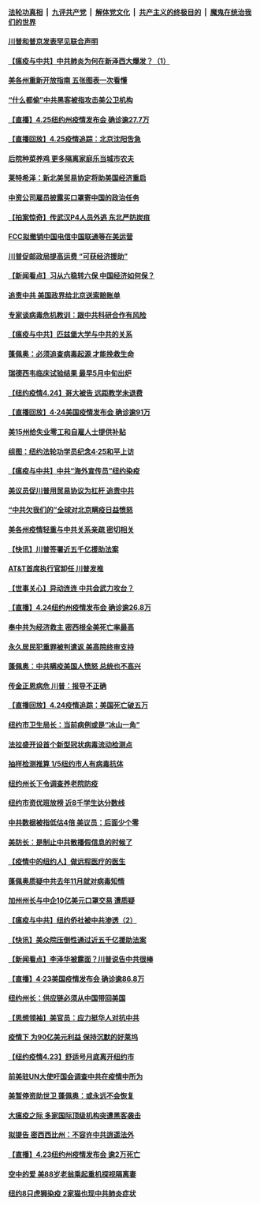 

####  [法轮功真相](../../../../basic/blob/master/README.md?t=04260501) &nbsp;|&nbsp; [九评共产党](../../../../9ping.md/blob/master/README.md?t=04260501) &nbsp;|&nbsp; [解体党文化](../../../../jtdwh.md/blob/master/README.md?t=04260501)  &nbsp;|&nbsp; [共产主义的终极目的](../../../../gczydzjmd.md/blob/master/README.md?t=04260501) &nbsp;|&nbsp; [魔鬼在统治我们的世界](../../../../mgztzwmdsj.md/blob/master/README.md?t=04260501) 

#### [川普和普京发表罕见联合声明](../pages/nsc412/n12061249.md?t=04260501) 

#### [【瘟疫与中共】中共肺炎为何在新泽西大爆发？（1）](../pages/nsc412/n12060602.md?t=04260501) 

#### [美各州重新开放指南 五张图表一次看懂](../pages/nsc412/n12060820.md?t=04260501) 

#### [“什么都偷”中共黑客被指攻击美公卫机构](../pages/nsc412/n12060752.md?t=04260501) 

#### [【直播】4.25纽约州疫情发布会 确诊逾27.7万](../pages/nsc412/n12060773.md?t=04260501) 

#### [【直播回放】4.25疫情追踪：北京沈阳吿急](../pages/nsc412/n12060604.md?t=04260501) 

#### [后院种菜养鸡 更多隔离家庭乐当城市农夫](../pages/nsc412/n12054431.md?t=04260501) 

#### [莱特希泽：新北美贸易协定将助美国经济重启](../pages/nsc412/n12059871.md?t=04260501) 

#### [中资公司雇员披露买口罩寄中国的政治任务](../pages/nsc412/n12059553.md?t=04260501) 

#### [【拍案惊奇】传武汉P4人员外逃 东北严防炭疽](../pages/nsc412/n12059924.md?t=04260501) 

#### [FCC拟撤销中国电信中国联通等在美运营](../pages/nsc412/n12059649.md?t=04260501) 

#### [川普促邮政局提高运费 “可获经济援助”](../pages/nsc412/n12059584.md?t=04260501) 

#### [【新闻看点】习从六稳转六保 中国经济如何保？](../pages/nsc412/n12059042.md?t=04260501) 

#### [追责中共 美国政界给北京送索赔账单](../pages/nsc412/n12059007.md?t=04260501) 

#### [专家谈病毒危机教训：跟中共科研合作有风险](../pages/nsc412/n12059257.md?t=04260501) 

#### [【瘟疫与中共】匹兹堡大学与中共的关系](../pages/nsc412/n12059351.md?t=04260501) 

#### [蓬佩奥：必须追查病毒起源 才能挽救生命](../pages/nsc412/n12059157.md?t=04260501) 

#### [瑞德西韦临床试验结果 最早5月中旬出炉](../pages/nsc412/n12059289.md?t=04260501) 

#### [【纽约疫情4.24】哥大被告 远距教学未退费](../pages/nsc412/n12057858.md?t=04260501) 

#### [【直播回放】4·24美国疫情发布会 确诊逾91万](../pages/nsc412/n12059195.md?t=04260501) 

#### [美15州给失业零工和自雇人士提供补贴](../pages/nsc412/n12059072.md?t=04260501) 

#### [组图：纽约法轮功学员纪念4·25和平上访](../pages/nsc412/n12058859.md?t=04260501) 

#### [【瘟疫与中共】中共“海外宣传员”纽约染疫](../pages/nsc412/n12058559.md?t=04260501) 

#### [美议员促川普用贸易协议为杠杆 追责中共](../pages/nsc412/n12055667.md?t=04260501) 

#### [“中共欠我们的”全球对北京瞒疫日益愤怒](../pages/nsc412/n12058922.md?t=04260501) 

#### [美各州疫情轻重与中共关系亲疏 密切相关](../pages/nsc412/n12058789.md?t=04260501) 

#### [【快讯】川普签署近五千亿援助法案](../pages/nsc412/n12058861.md?t=04260501) 

#### [AT&T首席执行官卸任 川普发推](../pages/nsc412/n12058509.md?t=04260501) 

#### [【世事关心】异动连连 中共会武力攻台？](../pages/nsc412/n12056996.md?t=04260501) 

#### [【直播】4.24纽约州疫情发布会 确诊逾26.8万](../pages/nsc412/n12058617.md?t=04260501) 

#### [奉中共为经济救主 密西根全美死亡率最高](../pages/nsc412/n12058500.md?t=04260501) 

#### [永久居民犯重罪被判遣返 美高院终审支持](../pages/nsc412/n12058263.md?t=04260501) 

#### [蓬佩奥：中共瞒疫美国人愤怒 总统也不高兴](../pages/nsc412/n12058100.md?t=04260501) 

#### [传金正恩病危 川普：报导不正确](../pages/nsc412/n12058221.md?t=04260501) 

#### [【直播回放】4.24疫情追踪：美国死亡破五万](../pages/nsc412/n12057932.md?t=04260501) 

#### [纽约市卫生局长：当前病例或是“冰山一角”](../pages/nsc412/n12057298.md?t=04260501) 

#### [法拉盛开设首个新型冠状病毒流动检测点](../pages/nsc412/n12057279.md?t=04260501) 

#### [抽样检测推算  1/5纽约市人有病毒抗体](../pages/nsc412/n12057295.md?t=04260501) 

#### [纽约州长下令调查养老院防疫](../pages/nsc412/n12057270.md?t=04260501) 

#### [纽约市资优班放榜  近8千学生达分数线](../pages/nsc412/n12057263.md?t=04260501) 

#### [中共数据被指低估4倍 美议员：后面少个零](../pages/nsc412/n12057008.md?t=04260501) 

#### [美防长：是制止中共散播假信息的时候了](../pages/nsc412/n12056675.md?t=04260501) 

#### [【疫情中的纽约人】做远程医疗的医生](../pages/nsc412/n12056976.md?t=04260501) 

#### [蓬佩奥质疑中共去年11月就对病毒知情](../pages/nsc412/n12056919.md?t=04260501) 

#### [加州州长与中企10亿美元口罩交易 遭质疑](../pages/nsc412/n12056697.md?t=04260501) 

#### [【瘟疫与中共】纽约侨社被中共渗透（2）](../pages/nsc412/n12048330.md?t=04260501) 

#### [【快讯】美众院压倒性通过近五千亿援助法案](../pages/nsc412/n12056600.md?t=04260501) 

#### [【新闻看点】李泽华被露面？川普说告中共很棒](../pages/nsc412/n12056131.md?t=04260501) 

#### [【直播】4·23美国疫情发布会 确诊逾86.8万](../pages/nsc412/n12056063.md?t=04260501) 

#### [纽约州长：供应链必须从中国带回美国](../pages/nsc412/n12054320.md?t=04260501) 

#### [【思想领袖】美官员：应力挺华人对抗中共](../pages/nsc412/n12056310.md?t=04260501) 

#### [疫情下 为90亿美元利益 保持沉默的好莱坞](../pages/nsc412/n12056150.md?t=04260501) 

#### [【纽约疫情4.23】舒适号月底离开纽约市](../pages/nsc412/n12055048.md?t=04260501) 

#### [前美驻UN大使吁国会调查中共在疫情中所为](../pages/nsc412/n12055777.md?t=04260501) 

#### [美暂停资助世卫 蓬佩奥：或永远不会恢复](../pages/nsc412/n12055683.md?t=04260501) 

#### [大瘟疫之际 多家国际顶级机构突遭黑客袭击](../pages/nsc412/n12055901.md?t=04260501) 

#### [拟提告 密西西比州：不容许中共逍遥法外](../pages/nsc412/n12055628.md?t=04260501) 

#### [【直播】4.23纽约州疫情发布会 逾2万死亡](../pages/nsc412/n12055687.md?t=04260501) 

#### [空中的爱 美88岁老翁乘起重机探视隔离妻](../pages/nsc412/n12055565.md?t=04260501) 

#### [纽约8只虎狮染疫 2家猫也现中共肺炎症状](../pages/nsc412/n12055331.md?t=04260501) 

